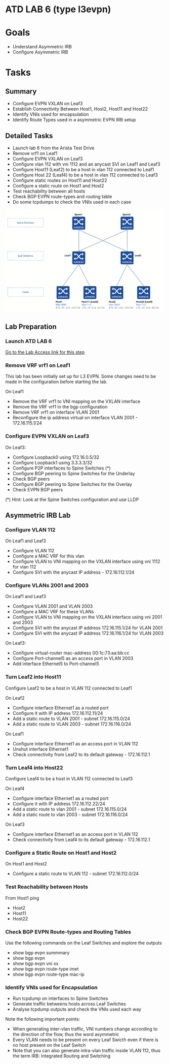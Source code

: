 # ATD LAB 6 (type l3evpn)

# Goals

- Understand Asymmetric IRB
- Configure Asymmetric IRB
# Tasks

## Summary
- Configure EVPN VXLAN on Leaf3
- Establish Connectivity Between Host1, Host2, Host11 and Host22
- Identify VNIs used for encapsulation
- Identify Route Types used in a asymmetric EVPN IRB setup

## Detailed Tasks
- Launch lab 6 from the Arista Test Drive
- Remove vrf1 on Leaf1
- Configure EVPN VXLAN on Leaf3
- Configure vlan 112 with vni 1112 and an anycast SVI on Leaf1 and Leaf3
- Configure Host11 (Leaf2) to be a host in vlan 112 connected to Leaf1
- Configure Host 22 (Leaf4) to be a host in vlan 112 connected to Leaf3
- Configure static routes on Host11 and Host22
- Configure a static route on Host1 and Host2
- Test reachability between all hosts
- Check BGP EVPN route-types and routing table
- Do some tcpdumps to check the VNIs used in each case

![Lab Diagram](lab-diagram.jpg)

## Lab Preparation
### Launch ATD LAB 6

[Go to the Lab Access link for this step](Lab&#32;Access)
### Remove VRF vrf1 on Leaf1

This lab has been initially set up for L3 EVPN.
Some changes need to be made in the configuration before starting the lab.

On Leaf1
- Remove the VRF vrf1 to VNI mapping on the VXLAN interface
- Remove the VRF vrf1 in the bgp configuration
- Remove VRF vrf1 on interface VLAN 2001
- Reconfigure the ip address virtual on interface VLAN 2001 - 172.16.115.1/24

### Configure EVPN VXLAN on Leaf3

On Leaf3:
- Configure Loopback0 using 172.16.0.5/32
- Configure Loopback1 using 3.3.3.3/32
- Configure P2P interfaces to Spine Switches (*)
- Configure BGP peering to Spine Switches for the Underlay
- Check BGP peers
- Configure BGP peering to Spine Switches for the Overlay
- Check EVPN BGP peers

(*) Hint: Look at the Spine Switches configuration and use LLDP
## Asymmetric IRB Lab
### Configure VLAN 112

On Leaf1 and Leaf3
- Configure VLAN 112 
- Configure a MAC VRF for this vlan
- Configure VLAN to VNI mapping on the VXLAN interface using vni 1112 for vlan 112
- Configure SVI with the anycast IP address - 172.16.112.1/24

### Configure VLANs 2001 and 2003

On Leaf1 and Leaf3
- Configure VLAN 2001 and VLAN 2003
- Configure a MAC VRF for these VLANs
- Configure VLAN to VNI mapping on the VXLAN interface using vni 2001 and 2003
- Configure SVI with the anycast IP address 172.16.115.1/24 for VLAN 2001
- Configure SVI with the anycast IP address 172.16.116.1/24 for VLAN 2003

On Leaf3:
- Configure virtual-router mac-address 00:1c:73:aa:bb:cc
- Configure Port-channel5 as an access port in VLAN 2003
- Add interface Ethernet5 to Port-channel5

### Turn Leaf2 into Host11

Configure Leaf2 to be a host in VLAN 112 connected to Leaf1

On Leaf2
- Configure interface Ethernet1 as a routed port
- Configure it with IP address 172.16.112.11/24
- Add a static route to VLAN 2001 - subnet 172.16.115.0/24
- Add a static route to VLAN 2003 - subnet 172.16.116.0/24

On Leaf1
- Configure interface Ethernet1 as an access port in VLAN 112
- Unshut interface Ethernet1
- Check connectivity from Leaf2 to its default gateway - 172.16.112.1

### Turn Leaf4 into Host22

Configure Leaf4 to be a host in VLAN 112 connected to Leaf3

On Leaf4
- Configure interface Ethernet1 as a routed port
- Configure it with IP address 172.16.112.22/24
- Add a static route to vlan 2001 - subnet 172.16.115.0/24
- Add a static route to vlan 2003 - subnet 172.16.116.0/24

On Leaf3
- Configure interface Ethernet1 as an access port in VLAN 112
- Check connectivity from Leaf4 to its default gateway - 172.16.112.1

### Configure a Static Route on Host1 and Host2

On Host1 and Host2
- Configure a static route to VLAN 112 - subnet 172.16.112.0/24

### Test Reachability between Hosts

From Host1 ping
- Host2
- Host11
- Host22

### Check BGP EVPN Route-types and Routing Tables

Use the following commands on the Leaf Switches and explore the outputs
- show bgp evpn summmary
- show bgp evpn
- show bgp evpn vni xx
- show bgp evpn route-type imet
- show bgp evpn route-type mac-ip

### Identify VNIs used for Encapsulation

- Run tcpdump on interfaces to Spine Switches
- Generate traffic betweens hosts across Leaf Switches
- Analyse tcpdump outputs and check the VNIs used each way

Note the following important points:
- When generating inter-vlan traffic, VNI numbers change according to the direction of the flow, thus the word asymmetric
- Every VLAN needs to be present on every Leaf Swicth even if there is no host present on the Leaf Switch
- Note that you can also generate intra-vlan traffic inside VLAN 112, thus the term IRB: Integrated Routing and Switching